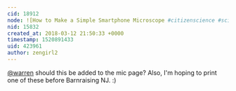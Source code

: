 ```yaml
---
cid: 18912
node: ![How to Make a Simple Smartphone Microscope #citizenscience #science #DIY #3dprinting](../notes/Zengirl2/02-28-2018/how-to-make-a-simple-smartphone-microscope-citizenscience-science-diy-3dprinting)
nid: 15832
created_at: 2018-03-12 21:50:33 +0000
timestamp: 1520891433
uid: 423961
author: zengirl2
---
```


[@warren](/profile/warren) should this be added to the mic page? Also, I'm hoping to print one of these before Barnraising NJ. :)